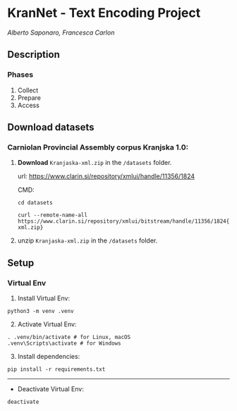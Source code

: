 # KranNet - Text Encoding Project
*Alberto Saponaro, Francesca Carlon*

## Description

### Phases
1. Collect
2. Prepare
3. Access

## Download datasets

### Carniolan Provincial Assembly corpus Kranjska 1.0:

1. **Download** `Kranjaska-xml.zip` in the `/datasets` folder.

    url: https://www.clarin.si/repository/xmlui/handle/11356/1824

    CMD: 
    ```
    cd datasets

    curl --remote-name-all https://www.clarin.si/repository/xmlui/bitstream/handle/11356/1824{/Kranjska-xml.zip}

    ```

2. unzip `Kranjaska-xml.zip` in the `/datasets` folder.


## Setup

### Virtual Env

1. Install Virtual Env:
```
python3 -m venv .venv
```

2. Activate Virtual Env:
```
. .venv/bin/activate # for Linux, macOS
.venv\Scripts\activate # for Windows
```

3. Install dependencies:
```
pip install -r requirements.txt
```


___

- Deactivate Virtual Env:
```
deactivate
```

